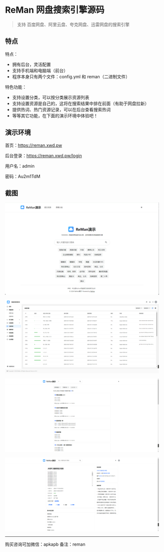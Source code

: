 # ReMan 网盘搜索引擎源码


> 支持 百度网盘、阿里云盘、夸克网盘、迅雷网盘的搜索引擎



## 特点

特点：

- 拥有后台，灵活配置
- 支持手机端和电脑端（前台）
- 程序本身只有两个文件：config.yml 和 reman（二进制文件）

特色功能：

- 支持设置分类，可以按分类展示资源列表
- 支持设置资源是自己的，这将在搜索结果中排在前面（有助于网盘拉新）
- 提供热词、热门资源记录，可以在后台查看搜索热词
- 等等其它功能，在下面的演示环境中体验吧！


## 演示环境

首页：https://reman.xwd.pw

后台登录：https://reman.xwd.pw/login

用户名：admin

密码：Au2m1TdM


## 截图

![首页](image.png)


![后台](image-1.png)


![搜索页](image-2.png)


![详情页](image-3.png)


---

购买咨询可加微信：apkapb 备注：reman

